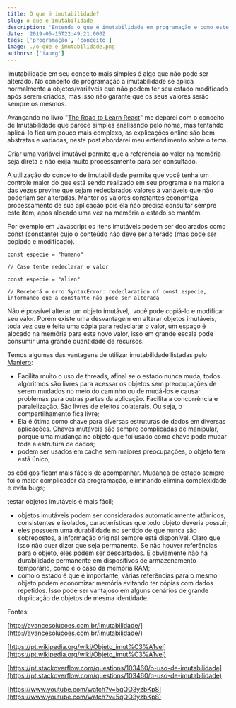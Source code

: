 ```yaml
---
title: O que é imutabilidade?
slug: o-que-e-imutabilidade
description: 'Entenda o que é imutabilidade em programação e como este recurso pode auxiliar no seu dia-a-dia desenvolvendo.'
date: '2019-05-15T22:49:21.000Z'
tags: ['programação', 'conceito']
image: ./o-que-e-imutabilidade.png
authors: ['iaurg']
---
```


Imutabilidade em seu conceito mais simples é algo que não pode ser alterado. No conceito de programação a imutabilidade se aplica normalmente a objetos/variáveis que não podem ter seu estado modificado após serem criados, mas isso não garante que os seus valores serão sempre os mesmos.

Avançando no livro "[The Road to Learn React](https://leanpub.com/the-road-to-learn-react-portuguese)" me deparei com o conceito de Imutabilidade que parece simples analisando pelo nome, mas tentando aplicá-lo fica um pouco mais complexo, as explicações online são bem abstratas e variadas, neste post abordarei meu entendimento sobre o tema.

Criar uma variável imutável permite que a referência ao valor na memória seja direta e não exija muito processamento para ser consultado.

A utilização do conceito de imutabilidade permite que você tenha um controle maior do que está sendo realizado em seu programa e na maioria das vezes previne que sejam redeclarados valores à variáveis que não poderiam ser alteradas. Manter os valores constantes economiza processamento de sua aplicação pois ela não precisa consultar sempre este item, após alocado uma vez na memória o estado se mantém.

Por exemplo em Javascript os itens imutáveis podem ser declarados como [const](https://developer.mozilla.org/pt-BR/docs/Web/JavaScript/Reference/Statements/const) (constante) cujo o conteúdo não deve ser alterado (mas pode ser copiado e modificado).

    const especie = "humano"

    // Caso tente redeclarar o valor

    const especie = "alien"

    // Receberá o erro SyntaxError: redeclaration of const especie, informando que a constante não pode ser alterada

Não é possível alterar um objeto imutável,  você pode copiá-lo e modificar seu valor. Porém existe uma desvantagem em alterar objetos imutáveis, toda vez que é feita uma cópia para redeclarar o valor, um espaço é alocado na memória para este novo valor, isso em grande escala pode consumir uma grande quantidade de recursos.

Temos algumas das vantagens de utilizar imutabilidade listadas pelo [Maniero](https://pt.stackoverflow.com/users/101/maniero):

- Facilita muito o uso de threads, afinal se o estado nunca muda, todos algoritmos são livres para acessar os objetos sem preocupações de serem mudados no meio do caminho ou de mudá-los e causar problemas para outras partes da aplicação. Facilita a concorrência e paralelização. São livres de efeitos colaterais. Ou seja, o compartilhamento fica livre;
- Ela é ótima como chave para diversas estruturas de dados em diversas aplicações. Chaves mutáveis são sempre complicadas de manipular, porque uma mudança no objeto que foi usado como chave pode mudar toda a estrutura de dados;
- podem ser usados em cache sem maiores preocupações, o objeto tem está único;

os códigos ficam mais fáceis de acompanhar. Mudança de estado sempre foi o maior complicador da programação, eliminando elimina complexidade e evita bugs;

testar objetos imutáveis é mais fácil;

- objetos imutáveis podem ser considerados automaticamente atômicos, consistentes e isolados, características que todo objeto deveria possuir;
- eles possuem uma durabilidade no sentido de que nunca são sobrepostos, a informação original sempre está disponível. Claro que isso não quer dizer que seja permanente. Se não houver referências para o objeto, eles podem ser descartados. E obviamente não há durabilidade permanente em dispositivos de armazenamento temporário, como é o caso da memória RAM;
- como o estado é que é importante, várias referências para o mesmo objeto podem economizar memória evitando ter cópias com dados repetidos. Isso pode ser vantajoso em alguns cenários de grande duplicação de objetos de mesma identidade.

Fontes:

[http://avancesolucoes.com.br/imutabilidade/](http://avancesolucoes.com.br/imutabilidade/)

[https://pt.wikipedia.org/wiki/Objeto_imut%C3%A1vel](https://pt.wikipedia.org/wiki/Objeto_imut%C3%A1vel)

[https://pt.stackoverflow.com/questions/103460/o-uso-de-imutabilidade](https://pt.stackoverflow.com/questions/103460/o-uso-de-imutabilidade)

[https://www.youtube.com/watch?v=5qQQ3yzbKp8](https://www.youtube.com/watch?v=5qQQ3yzbKp8)

